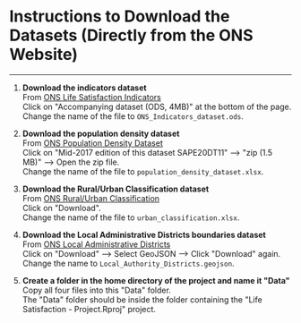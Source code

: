 
# Instructions to Download the Datasets (Directly from the ONS Website)
-----------------------------------------

1. **Download the indicators dataset**  
   From [ONS Life Satisfaction Indicators](https://explore-local-statistics.beta.ons.gov.uk/indicators/wellbeing-satisfaction)  
   Click on "Accompanying dataset (ODS, 4MB)" at the bottom of the page.  
   Change the name of the file to `ONS_Indicators_dataset.ods`.

2. **Download the population density dataset**  
   From [ONS Population Density Dataset](https://www.ons.gov.uk/peoplepopulationandcommunity/populationandmigration/populationestimates/datasets/lowersuperoutputareapopulationdensity)  
   Click on "Mid-2017 edition of this dataset SAPE20DT11" --> "zip (1.5 MB)" --> Open the zip file.  
   Change the name of the file to `population_density_dataset.xlsx`.

3. **Download the Rural/Urban Classification dataset**  
   From [ONS Rural/Urban Classification](https://geoportal.statistics.gov.uk/datasets/f9fdc3adbc234f8eacee7c2b62274632/about)  
   Click on "Download".  
   Change the name of the file to `urban_classification.xlsx`.

4. **Download the Local Administrative Districts boundaries dataset**  
   From [ONS Local Administrative Districts](https://geoportal.statistics.gov.uk/datasets/a2128b32c7fb4205ba99e6344fcbb2be_0/explore?location=60.692869%2C17.973571%2C3.89)  
   Click on "Download" --> Select GeoJSON --> Click "Download" again.  
   Change the name to `Local_Authority_Districts.geojson`.

5. **Create a folder in the home directory of the project and name it "Data"**  
   Copy all four files into this "Data" folder.  
   The "Data" folder should be inside the folder containing the "Life Satisfaction - Project.Rproj" project.
